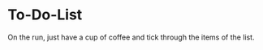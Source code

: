 To-Do-List
==========

On the run, just have a cup of coffee and tick through the items of the list.
